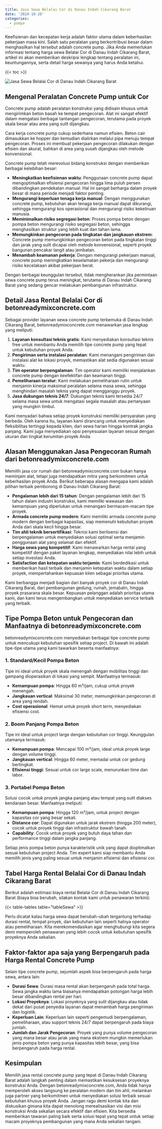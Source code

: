 ```yaml
---
title: Jasa Sewa Belalai Cor di Danau Indah Cikarang Barat
date: '2024-10-28'
categories:
  - pompa
---
```


Keefisienan dan kecepatan kerja adalah faktor utama dalam keberhasilan pekerjaan masa kini. Salah satu peralatan yang berkontribusi besar dalam menghasilkan hal tersebut adalah concrete pump. Jika Anda memerlukan informasi tentang harga sewa Belalai Cor di Danau Indah Cikarang Barat, artikel ini akan memberikan deskripsi lengkap tentang peralatan ini, keuntungannya, serta detail harga sewanya yang harus Anda ketahui.

{{< toc >}}

![Jasa Sewa Belalai Cor di Danau Indah Cikarang Barat](https://betoncor8.github.io/pump/concrete-pump%20(15).png)

## Mengenal Peralatan Concrete Pump untuk Cor

Concrete pump adalah peralatan konstruksi yang didisain khusus untuk mengirimkan beton basah ke tempat pengecoran. Alat ini sangat efektif dalam mengatasi berbagai tantangan pengecoran, terutama pada proyek skala besar atau area yang sulit dijangkau.

Cara kerja concrete pump cukup sederhana namun efisien. Beton cair dimasukkan ke hopper dan kemudian dialirkan melalui pipa menuju tempat pengecoran. Proses ini membuat pekerjaan pengecoran dilakukan dengan efisien dan akurat, bahkan di area yang susah dijangkau oleh metode konvensional.

Concrete pump telah merevolusi bidang konstruksi dengan memberikan berbagai kelebihan besar:

- **Meningkatkan keefisienan waktu**: Penggunaan concrete pump dapat mengoptimalkan efisiensi pengecoran hingga lima puluh persen dibandingkan pendekatan manual. Hal ini sangat berharga dalam proyek besar di mana periode menjadi faktor penting.
- **Mengurangi keperluan tenaga kerja manual**: Dengan menggunakan concrete pump, kebutuhan akan tenaga kerja manual dapat dikurangi, sehingga mengurangi kos operasional dan mengurangi risiko kekeliruan manusia.
- **Meminimalkan risiko segregasi beton**: Proses pompa beton dengan pompa beton mengurangi risiko segregasi beton, sehingga menghasilkan struktur yang lebih kuat dan tahan lama.
- **Memungkinkan pengecoran pada tingkatan dan jangkauan ekstrem**: Concrete pump memungkinkan pengecoran beton pada tingkatan tinggi dan jarak yang sulit dicapai oleh metode konvensional, seperti proyek bangunan pencakar langit atau jembatan.
- **Menambah keamanan pekerja**: Dengan mengurangi pekerjaan manual, concrete pump meningkatkan keselamatan pekerja dan mengurangi risiko kecelakaan akibat pekerjaan berat.

Dengan berbagai keunggulan tersebut, tidak mengherankan jika permintaan sewa concrete pump terus meningkat, terutama di Danau Indah Cikarang Barat yang sedang gencar melakukan pembangunan infrastruktur.

## Detail Jasa Rental Belalai Cor di betonreadymixconcrete.com

Sebagai provider layanan sewa concrete pump terkemuka di Danau Indah Cikarang Barat, betonreadymixconcrete.com menawarkan jasa lengkap yang meliputi:

1. **Layanan konsultasi teknis gratis**: Kami menyediakan konsultasi teknis free untuk membantu Anda memilih tipe concrete pump yang tepat untuk kebutuhan proyek Anda.
2. **Pengiriman serta instalasi peralatan**: Kami menangani pengiriman dan instalasi alat ke lokasi proyek, memastikan alat sedia digunakan sesuai waktu.
3. **Tim operator berpengalaman**: Tim operator kami memiliki menjalankan concrete pump dengan keefektifan dan keamanan tinggi.
4. **Pemeliharaan teratur**: Kami melakukan pemeliharaan rutin untuk menjamin kinerja maksimal peralatan selama masa sewa, sehingga menghindari masalah teknis yang dapat mengganggu proyek.
5. **Jasa dukungan teknis 24/7**: Dukungan teknis kami tersedia 24/7 selama masa sewa untuk mengatasi segala masalah atau pertanyaan yang mungkin timbul.

Kami menyadari bahwa setiap proyek konstruksi memiliki persyaratan yang berbeda. Oleh karena itu, layanan kami dirancang untuk menyediakan fleksibilitas tertinggi kepada klien, dari sewa harian hingga kontrak jangka panjang. Kami juga menyediakan opsi penyesuaian layanan sesuai dengan ukuran dan tingkat kerumitan proyek Anda.

## Alasan Menggunakan Jasa Pengecoran Rumah dari betonreadymixconcrete.com

Memilih jasa cor rumah dari betonreadymixconcrete.com bukan hanya meminjam alat, tetapi juga mendapatkan mitra yang berkomitmen untuk keberhasilan proyek Anda. Berikut beberapa alasan mengapa kami adalah pilihan terbaik pemborong di Danau Indah Cikarang Barat:

- **Pengalaman lebih dari 15 tahun**: Dengan pengalaman lebih dari 15 tahun dalam industri konstruksi, kami memiliki wawasan dan kemampuan yang diperlukan untuk menangani bermacam-macam tipe proyek.
- **Armada concrete pump modern**: Kami memiliki armada concrete pump modern dengan berbagai kapasitas, siap memenuhi kebutuhan proyek Anda dari skala kecil hingga besar.
- **Tim ahli teknik bersertifikasi**: Teknisi kami berlisensi dan berpengalaman untuk menyediakan solusi optimal serta menjamin penggunaan alat yang selamat dan efektif.
- **Harga sewa yang kompetitif**: Kami menawarkan harga rental yang kompetitif dengan paket layanan lengkap, menyediakan nilai lebih untuk setiap investasi Anda.
- **Satisfaction dan ketepatan waktu terjamin**: Kami berdedikasi untuk memberikan hasil terbaik dan menjamin ketepatan waktu dalam setiap proyek, mempertahankan kepuasan klien sebagai prioritas utama.

Kami berbangga menjadi bagian dari banyak proyek cor di Danau Indah Cikarang Barat, dari pembangunan gedung, rumah, jemabatn, hingga proyek prasarana skala besar. Kepuasan pelanggan adalah prioritas utama kami, dan kami terus mengembangkan untuk menyediakan service terbaik yang terbaik.

## Tipe Pompa Beton untuk Pengecoran dan Manfaatnya di betonreadymixconcrete.com

betonreadymixconcrete.com menyediakan berbagai tipe concrete pump untuk mencukupi kebutuhan spesifik setiap project. Di bawah ini adalah tipe-tipe utama yang kami tawarkan beserta manfaatnya:

### 1\. Standard/Kecil Pompa Beton

Tipe ini ideal untuk proyek skala menengah dengan mobilitas tinggi dan gampang dioperasikan di lokasi yang sempit. Manfaatnya termasuk:

- **Kemampuan pompa**: Hingga 60 m³/jam, cukup untuk proyek menengah.
- **Jangkauan vertical**: Maksimal 30 meter, memungkinkan pengecoran di area yang rendah.
- **Cost operasional**: Hemat untuk proyek short term, menyediakan efisiensi cost.

### 2\. Boom Panjang Pompa Beton

Tipe ini ideal untuk project large dengan kebutuhan cor tinggi. Keunggulan utamanya termasuk:

- **Kemampuan pompa**: Mencapai 100 m³/jam, ideal untuk proyek large dengan volume tinggi.
- **Jangkauan vertical**: Hingga 60 meter, memadai untuk cor gedung bertingkat.
- **Efisiensi tinggi**: Sesuai untuk cor large scale, menurunkan time dan labor.

### 3\. Portabel Pompa Beton

Solusi cocok untuk proyek jangka panjang atau tempat yang sulit diakses kendaraan besar. Manfaatnya meliputi:

- **Kemampuan pompa**: Hingga 120 m³/jam, untuk project dengan kapasitas cor yang besar sekali.
- **Distance cor**: Dapat digunakan untuk jarak ekstrem (hingga 200 meter), cocok untuk proyek tinggi dan infrastruktur bawah tanah.
- **Capability**: Cocok untuk proyek yang butuh daya tahan dan performance tinggi dalam jangka panjang.

Setiap jenis pompa beton punya karakteristik unik yang dapat dioptimalkan sesuai kebutuhan project Anda. Tim expert kami siap membantu Anda memilih jenis yang paling sesuai untuk menjamin efisiensi dan efisiensi cor.

## Tabel Harga Rental Belalai Cor di Danau Indah Cikarang Barat

Berikut adalah estimasi biaya rental Belalai Cor di Danau Indah Cikarang Barat (biaya bisa berubah, silakan kontak kami untuk penawaran terkini):

{{< table-tables table="tableSewa" >}}

Perlu dicatat kalau harga sewa dapat berubah-ubah tergantung terhadap durasi rental, tempat proyek, dan kebutuhan lain seperti halnya operator atau pemeliharaan. Kita merekomendasikan agar menghubungi kita segera demi memperoleh penawaran yang lebih cocok untuk kebutuhan spesifik proyeknya Anda sekalian.

## Faktor-faktor apa saja yang Berpengaruh pada Harga Rental Concrete Pump

Selain tipe concrete pump, sejumlah aspek bisa berpengaruh pada harga sewa, antara lain:

- **Durasi Sewa**: Durasi masa rental akan berpengaruh pada total harga. Sewa jangka waktu lama biasanya mendapatkan potongan harga lebih besar dibandingkan rental per hari.
- **Lokasi Proyeknya**: Lokasi proyeknya yang sulit dijangkau atau tidak dekat dari pusat penyedia layanan dapat menambah harga pengiriman dan logistik.
- **Keperluan Lain**: Keperluan lain seperti pengemudi berpengalaman, pemeliharaan, atau support teknis 24/7 dapat berpengaruh pada biaya jumlah.
- **Jumlah dan Jarak Pengecoran**: Proyek yang punya volume pengecoran yang mana besar atau jarak yang mana ekstrem mungkin memerlukan jenis pompa beton yang punya kapasitas lebih besar, yang bisa berpengaruh pada harga rental.

## Kesimpulan

Memilih jasa rental concrete pump yang tepat di Danau Indah Cikarang Barat adalah langkah penting dalam memastikan kesuksesan proyeknya konstruksi Anda. Dengan betonreadymixconcrete.com, Anda tidak hanya memperoleh akses langsung ke peralatan modern dan tim ahli, melainkan juga partner yang berkomitmen untuk menyediakan solusi terbaik sesuai kebutuhan khusus proyek Anda. Jangan ragu demi kontak kita dan diskusikan gimana kita dapat menolong merealisasikan visi dan misi konstruksi Anda sekalian secara efektif dan efisien. Kita bersedia memberikan tawaran paling baik serta solusi tepat yang tepat untuk setiap macam proyeknya pembangunan yang mana Anda sekalian tangani.
